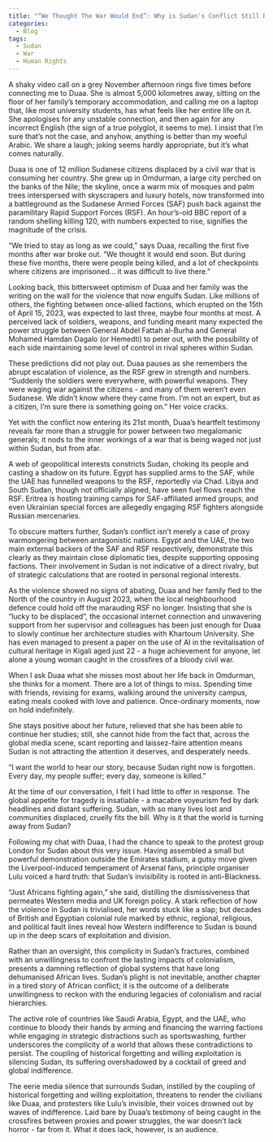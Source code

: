 ```yaml
---
title: "“We Thought The War Would End”: Why is Sudan's Conflict Still Raging On?"
categories:
  - Blog
tags:
  - Sudan
  - War
  - Human Rights
---
```


A shaky video call on a grey November afternoon rings five times before connecting me to Duaa. She is almost 5,000 kilometres away, sitting on the floor of her family’s temporary accommodation, and calling me on a laptop that, like most university students, has what feels like her entire life on it. She apologises for any unstable connection, and then again for any incorrect English (the sign of a true polyglot, it seems to me). I insist that I’m sure that’s not the case, and anyhow, anything is better than my woeful Arabic. We share a laugh; joking seems hardly appropriate, but it’s what comes naturally.  

Duaa is one of 12 million Sudanese citizens displaced by a civil war that is consuming her country. She grew up in Omdurman, a large city perched on the banks of the Nile; the skyline, once a warm mix of mosques and palm trees interspersed with skyscrapers and luxury hotels, now transformed into a battleground as the Sudanese Armed Forces (SAF) push back against the paramilitary Rapid Support Forces (RSF). An hour’s-old BBC report of a random shelling killing 120, with numbers expected to rise, signifies the magnitude of the crisis. 

“We tried to stay as long as we could,” says Duaa, recalling the first five months after war broke out. “We thought it would end soon. But during these five months, there were people being killed, and a lot of checkpoints where citizens are imprisoned… it was difficult to live there.”

Looking back, this bittersweet optimism of Duaa and her family was the writing on the wall for the violence that now engulfs Sudan. Like millions of others, the fighting between once-allied factions, which erupted on the 15th of April 15, 2023, was expected to last three, maybe four months at most. A perceived lack of soldiers, weapons, and funding meant many expected the power struggle between General Abdel Fattah al-Burha and General Mohamed Hamdan Dagalo (or Hemedti) to peter out, with the possibility of each side maintaining some level of control in rival spheres within Sudan.

These predictions did not play out. Duaa pauses as she remembers the abrupt escalation of violence, as the RSF grew in strength and numbers. “Suddenly the soldiers were everywhere, with powerful weapons. They were waging war against the citizens - and many of them weren’t even Sudanese. We didn’t know where they came from. I’m not an expert, but as a citizen, I’m sure there is something going on.” Her voice cracks.

Yet with the conflict now entering its 21st month, Duaa’s heartfelt testimony reveals far more than a struggle for power between two megalomanic generals; it nods to the inner workings of a war that is being waged not just within Sudan, but from afar. 

A web of geopolitical interests constricts Sudan, choking its people and casting a shadow on its future. Egypt has supplied arms to the SAF, while the UAE has funnelled weapons to the RSF, reportedly via Chad. Libya and South Sudan, though not officially aligned, have seen fuel flows reach the RSF. Eritrea is hosting training camps for SAF-affiliated armed groups, and even Ukrainian special forces are allegedly engaging RSF fighters alongside Russian mercenaries.

To obscure matters further, Sudan’s conflict isn’t merely a case of proxy warmongering between antagonistic nations. Egypt and the UAE, the two main external backers of the SAF and RSF respectively, demonstrate this clearly as they maintain close diplomatic ties, despite supporting opposing factions. Their involvement in Sudan is not indicative of a direct rivalry, but of strategic calculations that are rooted in personal regional interests. 

As the violence showed no signs of abating, Duaa and her family fled to the North of the country in August 2023, when the local neighbourhood defence could hold off the marauding RSF no longer. Insisting that she is “lucky to be displaced”, the occasional internet connection and unwavering support from her supervisor and colleagues has been just enough for Duaa to slowly continue her architecture studies with Khartoum University. She has even managed to present a paper on the use of AI in the revitalisation of cultural heritage in Kigali aged just 22 - a huge achievement for anyone, let alone a young woman caught in the crossfires of a bloody civil war.

When I ask Duaa what she misses most about her life back in Omdurman, she thinks for a moment. There are a lot of things to miss. Spending time with friends, revising for exams, walking around the university campus, eating meals cooked with love and patience. Once-ordinary moments, now on hold indefinitely. 

She stays positive about her future, relieved that she has been able to continue her studies; still, she cannot hide from the fact that, across the global media scene, scant reporting and laissez-faire attention means Sudan is not attracting the attention it deserves, and desperately needs. 

“I want the world to hear our story, because Sudan right now is forgotten. Every day, my people suffer; every day, someone is killed.”

At the time of our conversation, I felt I had little to offer in response. The global appetite for tragedy is insatiable - a macabre voyeurism fed by dark headlines and distant suffering. Sudan, with so many lives lost and communities displaced, cruelly fits the bill. Why is it that the world is turning away from Sudan?

Following my chat with Duaa, I had the chance to speak to the protest group London for Sudan about this very issue. Having assembled a small but powerful demonstration outside the Emirates stadium, a gutsy move given the Liverpool-induced temperament of Arsenal fans, principle organiser Lulu voiced a hard truth: that Sudan’s invisibility is rooted in anti-Blackness.

“Just Africans fighting again,” she said, distilling the dismissiveness that permeates Western media and UK foreign policy. A stark reflection of how the violence in Sudan is trivialised, her words stuck like a slap; but decades of British and Egyptian colonial rule marked by ethnic, regional, religious, and political fault lines reveal how Western indifference to Sudan is bound up in the deep scars of exploitation and division. 

Rather than an oversight, this complicity in Sudan’s fractures, combined with an unwillingness to confront the lasting impacts of colonialism, presents a damning reflection of global systems that have long dehumanised African lives. Sudan’s plight is not inevitable, another chapter in a tired story of African conflict; it is the outcome of a deliberate unwillingness to reckon with the enduring legacies of colonialism and racial hierarchies.

The active role of countries like Saudi Arabia, Egypt, and the UAE, who continue to bloody their hands by arming and financing the warring factions while engaging in strategic distractions such as sportswashing, further underscores the complicity of a world that allows these contradictions to persist. The coupling of historical forgetting and willing exploitation is silencing Sudan, its suffering overshadowed by a cocktail of greed and global indifference.

The eerie media silence that surrounds Sudan, instilled by the coupling of historical forgetting and willing exploitation, threatens to render the civilians like Duaa, and protesters like Lulu’s invisible, their voices drowned out by waves of indifference. Laid bare by Duaa’s testimony of being caught in the crossfires between proxies and power struggles, the war doesn’t lack horror - far from it. What it does lack, however, is an audience. 
